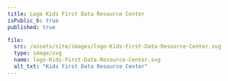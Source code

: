 ```yaml
---
title: Logo Kids First Data Resource Center
isPublic_b: true
published: true

file:
  src: /assets/site/images/logo-Kids-First-Data-Resource-Center.svg
  type: image/svg
  name: logo-Kids-First-Data-Resource-Center.svg
  alt_txt: "Kids First Data Resource Center"
---
```

